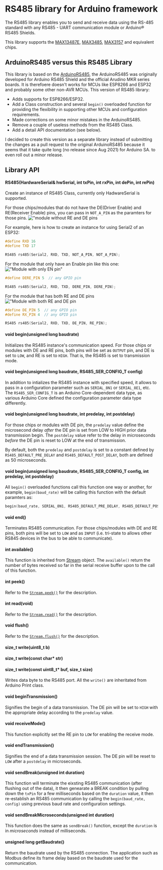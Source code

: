 # RS485 library for Arduino framework

The RS485 library enables you to send and receive data using the RS-485 standard with any RS485 - UART communication module or Arduino&reg; RS485 Shields.

This library supports the [MAX13487E](https://datasheets.maximintegrated.com/en/ds/MAX13487E-MAX13488E.pdf), [MAX3485](https://datasheets.maximintegrated.com/en/ds/MAX3483-MAX3491.pdf), [MAX3157](https://datasheets.maximintegrated.com/en/ds/MAX3157.pdf) and equivalent chips.

## ArduinoRS485 versus this RS485 Library
This library is based on the [ArduinoRS485](https://github.com/arduino-libraries/ArduinoRS485), the ArduinoRS485 was originally developed for Arduino RS485 Shield and the official Arudino MKR series boards. It is therefoere doesn't works for MCUs like ESP8266 and ESP32 and probably some other non-AVR MCUs. This version of RS485 library:
- Adds supports for ESP8266/ESP32.
- Add a Class construction and several `begin()` overloaded function for providing the flexibility in supporting other MCUs and configuration requirements.
- Made corrections on some minor mistakes in the ArduinoRS485.
- Remove a couple of useless methods from the RS485 Class.
- Add a detail API documentation (see below).

I decided to create this version as a separate library instead of submitting the changes as a pull request to the original ArduinoRS485 because it seems that it take quite long (no release since Aug 2021) for Arduino SA. to even roll out a minor release.

## Library API

#### RS485(HardwareSerial& hwSerial, int txPin, int rxPin, int dePin, int rePin)

Create an instance of RS485 Class, currently only HadwareSerial is supported.

For those chips/modules that do not have the DE(Driver Enable) and RE(Receiver Enable) pins, you can pass in `NOT_A_PIN` as the paramters for those pins.
!["module without RE and DE pins](https://github.com/e-tinkers/RS485/blob/master/images/module_without_RE_DE_pins.jpg)

For example, here is how to create an instance for using Serial2 of an ESP32:
```cpp
#define RXD 16
#define TXD 17

RS485 rs485(Serial2, RXD, TXD, NOT_A_PIN, NOT_A_PIN);
```

For the module that only have an Enable pin like this one:
!["Module with only EN pin"](https://github.com/e-tinkers/RS485/blob/master/images/module_with_only_en_pin.png)
```cpp
#define DERE_PIN 5  // any GPIO pin

RS485 rs485(Serial2, RXD, TXD, DERE_PIN, DERE_PIN);
```

For the module that has both RE and DE pins
!["Module with both RE and DE pin](https://github.com/e-tinkers/RS485/blob/master/images/module_with_RE_DE_pins.jpg)
```cpp
#define DE_PIN 5  // any GPIO pin
#define RX_PIN 4  // any GPIO pin

RS485 rs485(Serial2, RXD, TXD, DE_PIN, RE_PIN);
```

#### void begin(unsigned long baudrate)

Initializes the RS485 instance's communication speed. For those chips or modules with DE and RE pins, both pins will be set as `OUTPUT` pin, and DE is set to `LOW`, and RE is set to `HIGH`. That is, the RS485 is set to transmission mode.


#### void begin(unsigned long baudrate, RS485_SER_CONFIG_T config)

In addition to intializes the RS485 instance with specified speed, it allows to pass in a configuration parameter such as `SERIAL_8N1` or `SERIAL_8E1`, etc. The `RS485_SER_CONFIG_T` is an Arduino Core-dependent data type, as various Arduino Core defined the configuration parameter data type differently.

#### void begin(unsigned long baudrate, int predelay, int postdelay)

For those chips or modules with DE pin, the `predelay` value define the microsecond delay _after_ the DE pin is set from LOW to HIGH prior data transmission begin. The `postdelay` value refer to the delay in microseconds _before_ the DE pin is reset to LOW at the end of transmission.

By default, both the `predelay` and `postdelay` is set to a constant defined by `RS485_DEFAULT_PRE_DELAY` and `RS485_DEFAULT_POST_DELAY`, both are defined as 50 microseconds.


#### void begin(unsigned long baudrate, RS485_SER_CONFIG_T config, int predelay, int postdelay)

All `begin()` overloaded functions call this function one way or another, for example, `begin(baud_rate)` will be calling this function with the default paramters as:
```cpp
begin(baud_rate, SERIAL_8N1, RS485_DEFAULT_PRE_DELAY, RS485_DEFAULT_POST_DELAY );
```


#### void end()

Terminates RS485 communication. For those chips/modules with DE and RE pins, both pins will be set to `LOW` and as `INPUT` (i.e. tri-state to allows other RS845 devices in the bus to be able to communicate).


#### int available()

This function is inherited from [Stream](https://www.arduino.cc/reference/en/language/functions/communication/stream/streamavailable/) object. The `available()` return the number of bytes received so far in the serial receive buffer upon to the call of this function.



#### int peek()

Refer to the [`Stream.peek()`](https://www.arduino.cc/reference/en/language/functions/communication/stream/streampeek/) for the description.


#### int read(void)

Refer to the [`Stream.read()`](https://www.arduino.cc/reference/en/language/functions/communication/stream/streamread/) for the description.


#### void flush()

Refer to the [`Stream.flush()`](https://www.arduino.cc/reference/en/language/functions/communication/stream/streamflush/) for the description.


#### size_t write(uint8_t b)
#### size_t write(const char* str)
#### size_t write(const uint8_t* buf, size_t size)

Writes data byte to the RS485 port. All the `write()` are inheritated from Arduino Print class.


#### void beginTransmission()

Signifies the begin of a data transmission. The DE pin will be set to `HIGH` with the appropriate delay according to the `predelay` value.


#### void receiveMode()

This function explicitly set the RE pin to `LOW` for enabling the receive mode.


#### void endTransmission()

Signifies the end of a data transmission session. The DE pin will be reset to `LOW` after a `postdelay` in microseconds.


#### void sendBreak(unsigned int duration)

This function will terminate the eixsting RS485 communication (after flushing out of the data), it then genearate a BREAK condition by pulling down the `txPin` for a few milliseconds based on the `duration` value, it then re-establish an RS485 communication by calling the `begin(baud_rate, config)` using previous baud rate and configuration settings.


#### void sendBreakMicroseconds(unsigned int duration)

This function does the same as `sendBreak()` function, except the `duration` is in _microseconds_ instead of milliseconds.

#### unsigned long getBaudrate()

Return the baudrate used by the RS485 connection. The application such as Modbus define its frame delay based on the baudrate used for the communication.
